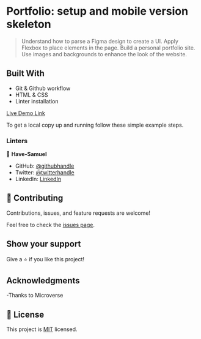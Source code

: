 # Portfolio: setup and mobile version skeleton

> Understand how to parse a Figma design to create a UI.
> Apply Flexbox to place elements in the page.
> Build a personal portfolio site.
> Use images and backgrounds to enhance the look of the website.


## Built With

- Git & Github workflow
- HTML & CSS 
- Linter installation

[Live Demo Link](https://127.0.0.1:5500/)


To get a local copy up and running follow these simple example steps.

### Linters

👤 **Have-Samuel**

- GitHub: [@githubhandle](https://github.com/Have-Samuel)
- Twitter: [@twitterhandle](https://twitter.com/home)
- LinkedIn: [LinkedIn](https://www.linkedin.com/feed/)
## 🤝 Contributing

Contributions, issues, and feature requests are welcome!

Feel free to check the [issues page](../../issues/).

## Show your support

Give a ⭐️ if you like this project!

## Acknowledgments

-Thanks to Microverse

## 📝 License

This project is [MIT](./MIT.md) licensed.
